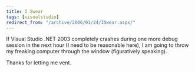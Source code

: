 ```yaml
---
title: I Swear
tags: [visualstudio]
redirect_from: "/archive/2006/01/24/ISwear.aspx/"
---
```


If Visual Studio .NET 2003 completely crashes during one more debug
session in the next hour (I need to be reasonable here), I am going to
throw my freaking computer through the window (figuratively speaking).

Thanks for letting me vent.

